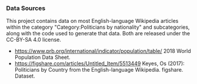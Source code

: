 ### Data Sources

This project contains data on most English-language Wikipedia articles within the category "Category:Politicians by nationality" and subcategories, along with the code used to generate that data. Both are released under the CC-BY-SA 4.0 license.

- https://www.prb.org/international/indicator/population/table/ 2018 World Population Data Sheet.
- https://figshare.com/articles/Untitled_Item/5513449 Keyes, Os (2017): Politicians by Country from the English-language Wikipedia. figshare. Dataset. 